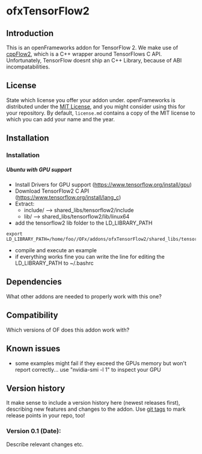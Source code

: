 ofxTensorFlow2
=====================================

Introduction
------------
This is an openFrameworks addon for TensorFlow 2.
We make use of [cppFlow2](https://github.com/serizba/cppflow/tree/cppflow2), which is a C++ wrapper around TensorFlows C API. Unfortunately, TensorFlow doesnt ship an C++ Library, because of ABI incompatabilities.

License
-------
State which license you offer your addon under. openFrameworks is distributed under the [MIT License](https://en.wikipedia.org/wiki/MIT_License), and you might consider using this for your repository. By default, `license.md` contains a copy of the MIT license to which you can add your name and the year.

Installation
------------
### Installation
##### Ubuntu with GPU support
- Install Drivers for GPU support (https://www.tensorflow.org/install/gpu)
- Download TensorFlow2 C API (https://www.tensorflow.org/install/lang_c)
- Extract:
  - include/ --> shared_libs/tensorflow2/include
  - lib/ --> shared_libs/tensorflow2/lib/linux64
- add the tensorflow2 lib folder to the LD_LIBRARY_PATH 
```
export LD_LIBRARY_PATH=/home/foo//OFx/addons/ofxTensorFlow2/shared_libs/tensorflow2/lib/linux64/:$LD_LIBRARY_PATH
```
- compile and execute an example 
- if everything works fine you can write the line for editing the LD_LIBRARY_PATH to ~/.bashrc


Dependencies
------------
What other addons are needed to properly work with this one?

Compatibility
------------
Which versions of OF does this addon work with?

Known issues
------------
- some examples might fail if they exceed the GPUs memory but won't report correctly... use "nvidia-smi -l 1" to inspect your GPU

Version history
------------
It make sense to include a version history here (newest releases first), describing new features and changes to the addon. Use [git tags](http://learn.github.com/p/tagging.html) to mark release points in your repo, too!

### Version 0.1 (Date):
Describe relevant changes etc.


